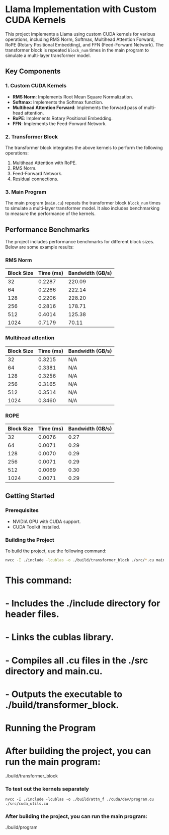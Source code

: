 # Llama Implementation with Custom CUDA Kernels

This project implements a Llama using custom CUDA kernels for various operations, including RMS Norm, Softmax, Multihead Attention Forward, RoPE (Rotary Positional Embedding), and FFN (Feed-Forward Network). The transformer block is repeated `block_num` times in the main program to simulate a multi-layer transformer model.

## Key Components

### 1. Custom CUDA Kernels

- **RMS Norm**: Implements Root Mean Square Normalization.
- **Softmax**: Implements the Softmax function.
- **Multihead Attention Forward**: Implements the forward pass of multi-head attention.
- **RoPE**: Implements Rotary Positional Embedding.
- **FFN**: Implements the Feed-Forward Network.

### 2. Transformer Block

The transformer block integrates the above kernels to perform the following operations:

1. Multihead Attention with RoPE.
2. RMS Norm.
3. Feed-Forward Network.
4. Residual connections.

### 3. Main Program

The main program (`main.cu`) repeats the transformer block `block_num` times to simulate a multi-layer transformer model. It also includes benchmarking to measure the performance of the kernels.

## Performance Benchmarks

The project includes performance benchmarks for different block sizes. Below are some example results:

### RMS Norm

| Block Size | Time (ms) | Bandwidth (GB/s) |
| ---------- | --------- | ---------------- |
| 32         | 0.2287    | 220.09           |
| 64         | 0.2266    | 222.14           |
| 128        | 0.2206    | 228.20           |
| 256        | 0.2816    | 178.71           |
| 512        | 0.4014    | 125.38           |
| 1024       | 0.7179    | 70.11            |

### Multihead attention

| Block Size | Time (ms) | Bandwidth (GB/s) |
| ---------- | --------- | ---------------- |
| 32         | 0.3215    | N/A              |
| 64         | 0.3381    | N/A              |
| 128        | 0.3256    | N/A              |
| 256        | 0.3165    | N/A              |
| 512        | 0.3514    | N/A              |
| 1024       | 0.3460    | N/A              |

### ROPE

| Block Size | Time (ms) | Bandwidth (GB/s) |
| ---------- | --------- | ---------------- |
| 32         | 0.0076    | 0.27             |
| 64         | 0.0071    | 0.29             |
| 128        | 0.0070    | 0.29             |
| 256        | 0.0071    | 0.29             |
| 512        | 0.0069    | 0.30             |
| 1024       | 0.0071    | 0.29             |

## Getting Started

### Prerequisites

- NVIDIA GPU with CUDA support.
- CUDA Toolkit installed.

### Building the Project

To build the project, use the following command:

```bash
nvcc -I ./include -lcublas -o ./build/transformer_block ./src/*.cu main.cu
```

# This command:

# - Includes the ./include directory for header files.

# - Links the cublas library.

# - Compiles all .cu files in the ./src directory and main.cu.

# - Outputs the executable to ./build/transformer_block.

# Running the Program

# After building the project, you can run the main program:

./build/transformer_block

### To test out the kernels separately

`nvcc -I ./include -lcublas -o ./build/attn_f ./cuda/dev/program.cu ./src/cuda_utils.cu`

### After building the project, you can run the main program:

./build/program
